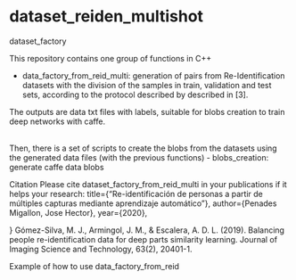 # dataset_reiden_multishot
 dataset_factory

This repository contains one group of functions in C++

- data_factory_from_reid_multi: generation of pairs from Re-Identification datasets with the division of the samples in train, validation and test sets, according to the protocol described by described in [3].

The outputs are data txt files with labels, suitable for blobs creation to train deep networks with caffe.

<br />
Then, there is a set of scripts to create the blobs from the datasets using the generated data files (with the previous functions)
- blobs_creation: generate caffe data blobs

<br />

Citation
Please cite dataset_factory_from_reid_multi in your publications if it helps your research:
  title={“Re-identificación de personas a partir de múltiples capturas mediante aprendizaje automático”},
  author={Penades Migallon, Jose Hector},
  year={2020},
 
}
Gómez-Silva, M. J., Armingol, J. M., & Escalera, A. D. L. (2019). Balancing people re-identification data for deep parts similarity learning. Journal of Imaging Science and Technology, 63(2), 20401-1.


Example of how to use data_factory_from_reid
